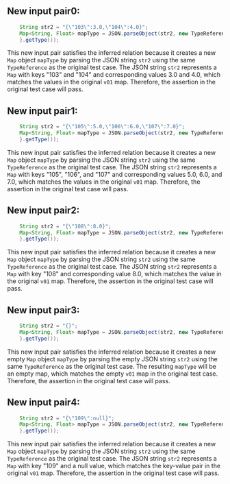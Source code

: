 ## New input pair0:
```java
    String str2 = "{\"103\":3.0,\"104\":4.0}";
    Map<String, Float> mapType = JSON.parseObject(str2, new TypeReference<Map<String, Float>>() {
    }.getType());
```
This new input pair satisfies the inferred relation because it creates a new `Map` object `mapType` by parsing the JSON string `str2` using the same `TypeReference` as the original test case. The JSON string `str2` represents a `Map` with keys "103" and "104" and corresponding values 3.0 and 4.0, which matches the values in the original `v01` map. Therefore, the assertion in the original test case will pass.

## New input pair1:
```java
    String str2 = "{\"105\":5.0,\"106\":6.0,\"107\":7.0}";
    Map<String, Float> mapType = JSON.parseObject(str2, new TypeReference<Map<String, Float>>() {
    }.getType());
```
This new input pair satisfies the inferred relation because it creates a new `Map` object `mapType` by parsing the JSON string `str2` using the same `TypeReference` as the original test case. The JSON string `str2` represents a `Map` with keys "105", "106", and "107" and corresponding values 5.0, 6.0, and 7.0, which matches the values in the original `v01` map. Therefore, the assertion in the original test case will pass.

## New input pair2:
```java
    String str2 = "{\"108\":8.0}";
    Map<String, Float> mapType = JSON.parseObject(str2, new TypeReference<Map<String, Float>>() {
    }.getType());
```
This new input pair satisfies the inferred relation because it creates a new `Map` object `mapType` by parsing the JSON string `str2` using the same `TypeReference` as the original test case. The JSON string `str2` represents a `Map` with key "108" and corresponding value 8.0, which matches the value in the original `v01` map. Therefore, the assertion in the original test case will pass.

## New input pair3:
```java
    String str2 = "{}";
    Map<String, Float> mapType = JSON.parseObject(str2, new TypeReference<Map<String, Float>>() {
    }.getType());
```
This new input pair satisfies the inferred relation because it creates a new empty `Map` object `mapType` by parsing the empty JSON string `str2` using the same `TypeReference` as the original test case. The resulting `mapType` will be an empty map, which matches the empty `v01` map in the original test case. Therefore, the assertion in the original test case will pass.

## New input pair4:
```java
    String str2 = "{\"109\":null}";
    Map<String, Float> mapType = JSON.parseObject(str2, new TypeReference<Map<String, Float>>() {
    }.getType());
```
This new input pair satisfies the inferred relation because it creates a new `Map` object `mapType` by parsing the JSON string `str2` using the same `TypeReference` as the original test case. The JSON string `str2` represents a `Map` with key "109" and a null value, which matches the key-value pair in the original `v01` map. Therefore, the assertion in the original test case will pass.